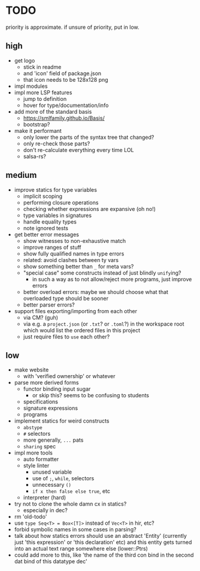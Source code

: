 # TODO

priority is approximate. if unsure of priority, put in low.

## high

- get logo
  - stick in readme
  - and 'icon' field of package.json
  - that icon needs to be 128x128 png
- impl modules
- impl more LSP features
  - jump to definition
  - hover for type/documentation/info
- add more of the standard basis
  - https://smlfamily.github.io/Basis/
  - bootstrap?
- make it performant
  - only lower the parts of the syntax tree that changed?
  - only re-check those parts?
  - don't re-calculate everything every time LOL
  - salsa-rs?

## medium

- improve statics for type variables
  - implicit scoping
  - performing closure operations
  - checking whether expressions are expansive (oh no!)
  - type variables in signatures
  - handle equality types
  - note ignored tests
- get better error messages
  - show witnesses to non-exhaustive match
  - improve ranges of stuff
  - show fully qualified names in type errors
  - related: avoid clashes between ty vars
  - show something better than `_` for meta vars?
  - "special case" some constructs instead of just blindly `unify`ing?
    - in such a way as to not allow/reject more programs, just improve errors
  - better overload errors: maybe we should choose what that overloaded type should be sooner
  - better parser errors?
- support files exporting/importing from each other
  - via CM? (guh)
  - via e.g. a `project.json` (or `.txt`? or `.toml`?) in the workspace root which would list the ordered files in this project
  - just require files to `use` each other?

## low

- make website
  - with 'verified ownership' or whatever
- parse more derived forms
  - functor binding input sugar
    - or skip this? seems to be confusing to students
  - specifications
  - signature expressions
  - programs
- implement statics for weird constructs
  - `abstype`
  - `#` selectors
  - more generally, `...` pats
  - `sharing` spec
- impl more tools
  - auto formatter
  - style linter
    - unused variable
    - use of `;`, `while`, selectors
    - unnecessary `()`
    - `if x then false else true`, etc
  - interpreter (hard)
- try not to clone the whole damn cx in statics?
  - especially in dec?
- rm 'old-todo'
- use `type Seq<T> = Box<[T]>` instead of `Vec<T>` in hir, etc?
- forbid symbolic names in some cases in parsing?
- talk about how statics errors should use an abstract 'Entity' (currently just 'this expression' or 'this declaration' etc) and this entity gets turned into an actual text range somewhere else (lower::Ptrs)
- could add more to this, like 'the name of the third con bind in the second dat bind of this datatype dec'

